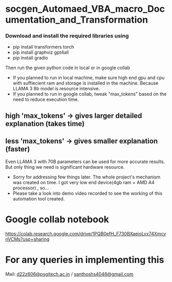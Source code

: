 # socgen_Automaed_VBA_macro_Documentation_and_Transformation

### Download and install the required libraries using
* pip install transformers torch
* pip install graphviz gpt4all
* pip install gradio

Then run the given python code in local or in google collab
- If you planned to run in local machine, make sure high end gpu and cpu with suffiecient ram and storage is installed in the machine. Because LLAMA 3 8b model is resource intensive.
- If you planned to run in google collab, tweak "max_tokens" based on the need to reduce execution time.


## high 'max_tokens' -> gives larger detailed explanation (takes time)
## less 'max_tokens' -> gives smaller explanation (faster)

Even LLAMA 3 with 70B parameters can be used for more accurate results. But only thing we need is significant hardware resource.

- Sorry for addressing few things later. The whole project's mechanism was created on time. I got very low end device(4gb ram + AMD A4 processor) , so...
- Please take a look into demo video recorded to see the working of this automation tool created.

# Google collab notebook
https://colab.research.google.com/drive/1PQB0efH_F730BXaeioLvx74XmcynVCMs?usp=sharing

# For any queries in implementing this
Mail: d22z606@psgitech.ac.in / santhoshs4048@gmail.com
